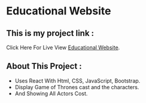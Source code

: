 # Educational Website

## This is my project link :

Click Here For Live View [Educational Website](https://learning-point.netlify.app/).

## About This Project :

- Uses React With Html, CSS, JavaScript, Bootstrap.
- Display Game of Thrones cast and the characters.
- And Showing All Actors Cost.


